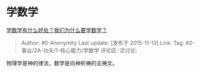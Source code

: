 # 学数学
[学数学有什么好处？我们为什么要学数学？](https://www.zhihu.com/question/20477723/answer/71952564)

> Author: #0-Anonymity
> Last update: [发布于 2015-11-13]
> Link:
> Tag: #2-事业/2A-功夫/1-核心能力/学数学 
> 评论区:
> 泛讨论:

物理学是神的律法，数学是向神祈祷的主祷文。

